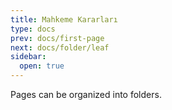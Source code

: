 ```yaml
---
title: Mahkeme Kararları
type: docs
prev: docs/first-page
next: docs/folder/leaf
sidebar:
  open: true
---
```


Pages can be organized into folders.
